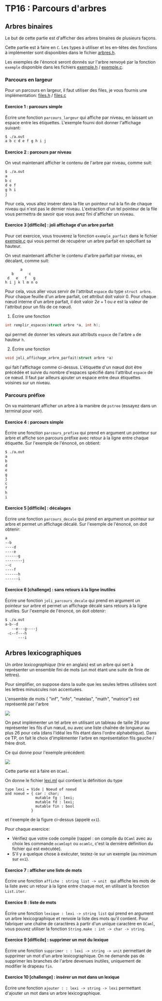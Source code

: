 TP16 : Parcours d'arbres
==

## Arbres binaires

Le but de cette partie est d'afficher des arbres binaires de plusieurs façons.

Cette partie est à faire en `C`. Les types à utiliser et les en-têtes des
fonctions à implémenter sont disponibles dans le fichier [arbres.h](code/arbres.h).

Les exemples de l'énoncé seront donnés sur l'arbre renvoyé par la
fonction `exemple` disponible dans les fichiers
[exemple.h](code/exemple.h) / [exemple.c](code/exemple.c).

### Parcours en largeur
Pour un parcours en largeur, il faut utiliser des files, je vous
fournis une implémentation: [files.h](code/files.h) / [files.c](code/files.c)

#### Exercice 1 : parcours simple
Écrire une fonction `parcours_largeur` qui affiche par niveau, en laissant
un espace entre les étiquettes. L'exemple fourni doit donner
l'affichage suivant:
```bash
$ ./a.out 
a b c d e f g h i j 
```

#### Exercice 2 : parcours par niveau
On veut maintenant afficher le contenu de l'arbre par niveau, comme
suit:
```bash
$ ./a.out
a 
b c 
d e f 
g h i 
j 
```
Pour cela, vous allez insérer dans la file un pointeur nul à la fin de
chaque niveau qui n'est pas le dernier niveau. L'extraction d'un tel
pointeur de la file vous permettra de savoir que vous avez fini
d'afficher un niveau.

#### Exercice 3 [difficile] : joli affichage d'un arbre parfait
Pour cet exercice, vous trouverez la fonction `exemple_parfait` dans
le fichier [exemple.c](code/exemple.c) qui vous permet de récupérer un
arbre parfait en spécifiant sa hauteur.

On veut maintenant afficher le contenu d'arbre parfait par niveau, en
décalant, comme suit:
```
       a        
   b       c    
 d   e   f   g  
h i j k l m n o 
```
Pour cela, vous aller vous servir de l'attribut `espace` du type
`struct arbre`. Pour chaque feuille d'un arbre parfait, cet attribut
doit valoir 0. Pour chaque nœud interne d'un arbre parfait, il doit
valoir $2e+1$ ou $e$ est la valeur de l'attribut pour un fils de ce
nœud.

1. Écrire une fonction
```C
int remplir_espaces(struct arbre *a, int h);
```
qui permet de donner les valeurs aux attributs `espace` de l'arbre `a`
de hauteur `h`.

2. Écrire une fonction
```C
void joli_affichage_arbre_parfait(struct arbre *a)
```
qui fait l'affichage comme ci-dessus. L'étiquette d'un nœud doit être
précédée et suivie du nombre d'espaces spécifié dans l'attribut
`espace` de ce nœud. Il faut par ailleurs ajouter un espace entre deux
étiquettes voisines sur un niveau.


### Parcours préfixe
On va maintenant afficher un arbre à la manière de `pstree` (essayez
dans un terminal pour voir).



#### Exercice 4 : parcours simple
Écrire une fonction `parcours_prefixe` qui prend en argument un
pointeur sur arbre et affiche son parcours préfixe avec retour à la
ligne entre chaque étiquette. Sur l'exemple de
l'énoncé, on obtient:
```bash
$ ./a.out 
a
b
d
e
g
j
c
f
h
i
```

#### Exercice 5  [difficile] : décalages
Écrire une fonction `parcours_decale` qui prend en argument un
pointeur sur arbre et permet un affichage décalé. Sur l'exemple de
l'énoncé, on doit obtenir:
```bash
a
--b
----d
----e
------g
--------j
--c
----f
------h
------i
```

#### Exercice 6  [challenge] : sans retours à la ligne inutiles
Écrire une fonction `joli_parcours_decale` qui prend en argument un
pointeur sur arbre et permet un affichage décalé sans retours à la
ligne inutiles. Sur l'exemple de
l'énoncé, on doit obtenir:
```bash
$ ./a.out 
a-b--d
   --e---g----j
 -c--f---h
      ---i
```

## Arbres lexicographiques

Un _arbre lexicographique_ (_trie_ en anglais) est un arbre qui sert à
représenter un ensemble fini de mots (un mot étant une suite de finie
de lettres).

Pour simplifier, on suppose dans la suite que les seules lettres
utilisées sont les lettres minuscules non accentuées.


L'ensemble de mots { "inf", "info", "matelas", "math", "matrice"} est représenté par l'arbre

![](img/lexique.png)

On peut implémenter un tel arbre en utilisant un tableau de taille 26
pour représenter les fils d'un nœud, ou avec une liste chaînée de
longueur au plus 26 pour cela (dans l'idéal les fils étant dans
l'ordre alphabétique). Dans ce TP, on fait le choix
d'implémenter l'arbre en représentation fils gauche / frère droit.

Ce qui donne pour l'exemple précédent:

![](img/lexi.png)

Cette partie est à faire en `OCaml`.

On donne le fichier [lexi.ml](code/lexi.ml) qui contient la définition
du type

```Caml
type lexi = Vide | Noeud of noeud
and noeud = { car : char;
              mutable fg : lexi;
              mutable fd : lexi;
              mutable fin : bool
            }
```

et l'exemple de la figure ci-dessus (appelé `ex1`).

Pour chaque exercice:
* Vérifiez que votre code compile (rappel : on compile du `OCaml` avec
  au choix les commande `ocamlopt` ou `ocamlc`, c'est la dernière
  définition du fichier qui est exécutée).
* S'il y a quelque chose à exécuter, testez-le sur un exemple (au
  minimum sur `ex1`).

#### Exercice 7 : afficher une liste de mots
Écrire une fonction `affiche : string list -> unit ` qui affiche les
mots de la liste avec un retour à la ligne entre chaque mot, en
utilisant la fonction `List.iter`.

#### Exercice 8 : liste de mots
Écrire une fonction `lexique : lexi -> string list` qui prend en
argument un arbre lexicographique et renvoie la liste des mots qu'il
contient. Pour fabriquer une chaîne de caractères à partir d'un unique
caractère en `OCaml`, vous pouvez utiliser la fonction `String.make :
int -> char -> string`.

#### Exercice 9 [difficile] : supprimer un mot du lexique
Écrire une fonction `supprimer : : lexi -> string -> unit` permettant
de supprimer un mot d'un arbre lexicographique. On ne demande pas de
supprimer les branches de l'arbre devenues inutiles, uniquement de
modifier le drapeau `fin`.

#### Exercice 10 [challenge] : insérer un mot dans un lexique
Écrire une fonction `ajouter : : lexi -> string -> lexi` permettant
d'ajouter un mot dans un arbre lexicographique.

